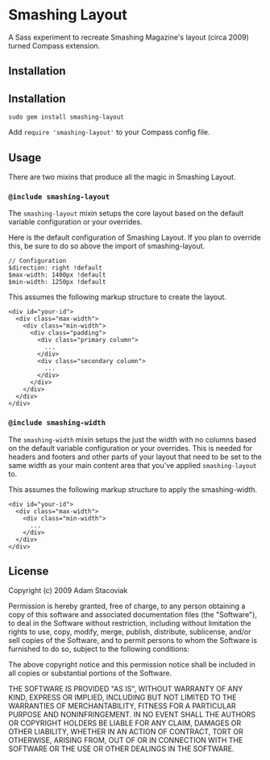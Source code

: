 # Smashing Layout

A Sass experiment to recreate Smashing Magazine's layout (circa 2009) turned Compass extension.

## Installation

## Installation

`sudo gem install smashing-layout`

Add `require 'smashing-layout'` to your Compass config file.

## Usage

There are two mixins that produce all the magic in Smashing Layout.

### `@include smashing-layout`

The `smashing-layout` mixin setups the core layout based on the default variable configuration or your overrides.

Here is the default configuration of Smashing Layout. If you plan to override this, be sure to do so above the import of smashing-layout.

    // Configuration
    $direction: right !default
    $max-width: 1400px !default
    $min-width: 1250px !default

This assumes the following markup structure to create the layout.

    <div id="your-id">
      <div class="max-width">
        <div class="min-width">
          <div class="padding">
            <div class="primary column">
              ...
            </div>
            <div class="secondary column">
              ...
            </div>
          </div>
        </div>
      </div>
    </div>
    
### `@include smashing-width`

The `smashing-width` mixin setups the just the width with no columns based on the default variable configuration or your overrides. This is needed for headers and footers and other parts of your layout that need to be set to the same width as your main content area that you've applied `smashing-layout` to.

This assumes the following markup structure to apply the smashing-width.

    <div id="your-id">
      <div class="max-width">
        <div class="min-width">
          ...
        </div>
      </div>
    </div>

## License

Copyright (c) 2009 Adam Stacoviak

Permission is hereby granted, free of charge, to any person obtaining a copy of this software and associated documentation files (the "Software"), to deal in the Software without restriction, including without limitation the rights to use, copy, modify, merge, publish, distribute, sublicense, and/or sell copies of the Software, and to permit persons to whom the Software is furnished to do so, subject to the following conditions:

The above copyright notice and this permission notice shall be included in all copies or substantial portions of the Software.

THE SOFTWARE IS PROVIDED "AS IS", WITHOUT WARRANTY OF ANY KIND, EXPRESS OR IMPLIED, INCLUDING BUT NOT LIMITED TO THE WARRANTIES OF MERCHANTABILITY, FITNESS FOR A PARTICULAR PURPOSE AND NONINFRINGEMENT. IN NO EVENT SHALL THE AUTHORS OR COPYRIGHT HOLDERS BE LIABLE FOR ANY CLAIM, DAMAGES OR OTHER LIABILITY, WHETHER IN AN ACTION OF CONTRACT, TORT OR OTHERWISE, ARISING FROM, OUT OF OR IN CONNECTION WITH THE SOFTWARE OR THE USE OR OTHER DEALINGS IN THE SOFTWARE.